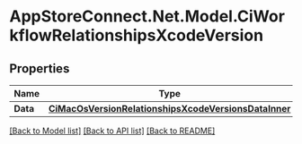 # AppStoreConnect.Net.Model.CiWorkflowRelationshipsXcodeVersion

## Properties

Name | Type | Description | Notes
------------ | ------------- | ------------- | -------------
**Data** | [**CiMacOsVersionRelationshipsXcodeVersionsDataInner**](CiMacOsVersionRelationshipsXcodeVersionsDataInner.md) |  | [optional] 

[[Back to Model list]](../README.md#documentation-for-models) [[Back to API list]](../README.md#documentation-for-api-endpoints) [[Back to README]](../README.md)

